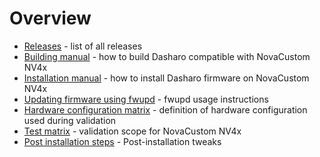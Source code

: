 # Overview

* [Releases](releases.md) - list of all releases
* [Building manual](building.md) - how to build Dasharo compatible with
  NovaCustom NV4x
* [Installation manual](flashing_internal.md) - how to install Dasharo firmware
  on NovaCustom NV4x
* [Updating firmware using fwupd](/common-coreboot-docs/fwupd_usage/) - fwupd
  usage instructions
* [Hardware configuration matrix](hardware-matrix.md) - definition of hardware
  configuration used during validation
* [Test matrix](test-matrix.md) - validation scope for NovaCustom NV4x
* [Post installation steps](post_install.md) - Post-installation tweaks
